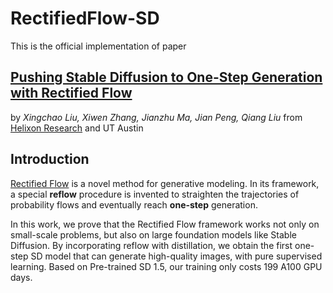 # RectifiedFlow-SD

This is the official implementation of paper 
## [Pushing Stable Diffusion to One-Step Generation with Rectified Flow]() 
by *Xingchao Liu, Xiwen Zhang, Jianzhu Ma, Jian Peng, Qiang Liu* from [Helixon Research](https://www.helixon.com/) and UT Austin

## Introduction

[Rectified Flow](https://github.com/gnobitab/RectifiedFlow) is a novel method for generative modeling. In its framework, a special **reflow** procedure is invented to straighten the trajectories of probability flows and eventually reach **one-step** generation. 

In this work, we prove that the Rectified Flow framework works not only on small-scale problems, but also on large foundation models like Stable Diffusion.
By incorporating reflow with distillation, we obtain the first one-step SD model that can generate high-quality images, with pure supervised learning. Based on Pre-trained SD 1.5, our training only costs 199 A100 GPU days.

